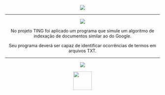 <div align="center">

<img src="https://img.shields.io/static/v1?label=Projeto&message=Restaurant Orders&color=orange&style=for-the-badge&logo=github"/>

---   

<img src="https://img.shields.io/static/v1?label=Objetivo&message=Contexto&color=blue&style=for-the-badge&logo=github"/>
<p></p>

No projeto TING foi aplicado um programa que simule um algoritmo de indexação de documentos similar ao do Google. 

Seu programa deverá ser capaz de identificar ocorrências de termos em arquivos TXT.

---   
<div align="center">
<img src="https://img.shields.io/static/v1?label=Habilidades Aprendidas&message=Ferramentas e Tecnologias&color=red&style=for-the-badge&logo=github"/>
<p></p>
<img src="https://cdn.jsdelivr.net/gh/devicons/devicon/icons/python/python-original-wordmark.svg" width="60" height="60"//>
</div>
